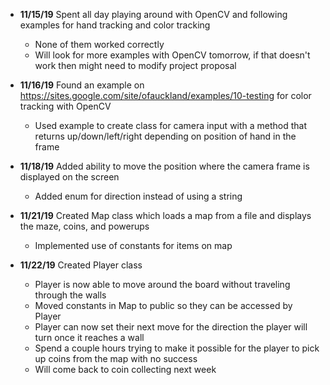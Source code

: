 - **11/15/19** Spent all day playing around with OpenCV and following examples for hand tracking and color tracking
  - None of them worked correctly
  - Will look for more examples with OpenCV tomorrow, if that doesn't work then might need to modify project proposal

- **11/16/19** Found an example on https://sites.google.com/site/ofauckland/examples/10-testing for color tracking with OpenCV
  - Used example to create class for camera input with a method that returns up/down/left/right depending on position of hand in the frame

- **11/18/19** Added ability to move the position where the camera frame is displayed on the screen
  - Added enum for direction instead of using a string

- **11/21/19** Created Map class which loads a map from a file and displays the maze, coins, and powerups
  - Implemented use of constants for items on map

- **11/22/19** Created Player class
  - Player is now able to move around the board without traveling through the walls
  - Moved constants in Map to public so they can be accessed by Player
  - Player can now set their next move for the direction the player will turn once it reaches a wall
  - Spend a couple hours trying to make it possible for the player to pick up coins from the map with no success
  - Will come back to coin collecting next week
